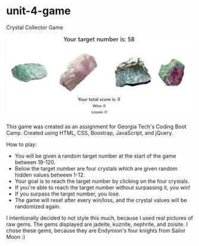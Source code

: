 # unit-4-game

Crystal Collector Game

![Screenshot](screenshot.png)

This game was created as an assignment for Georgia Tech's Coding Boot Camp.
Created using HTML, CSS, Boostrap, JavaScript, and jQuery.

How to play:
* You will be given a random target number at the start of the game between 19-120.
* Below the target number are four crystals which are given random hidden values between 1-12.
* Your goal is to reach the target number by clicking on the four crystals.
* If you're able to reach the target number without surpassing it, you win!
* If you surpass the target number, you lose.
* The game will reset after every win/loss, and the crystal values will be randomized again.

I intentionally decided to not style this much, because I used real pictures of raw gems.
The gems displayed are jadeite, kuznite, nephrite, and zoisite.
I chose these gems, because they are Endymion's four knights from Sailor Moon :)